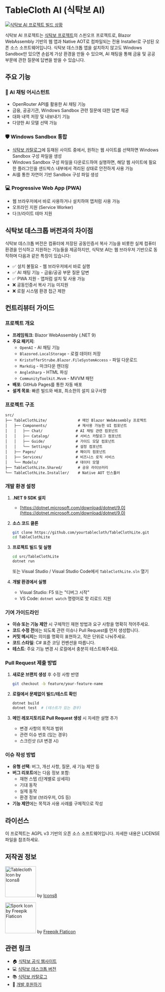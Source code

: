 # TableCloth AI (식탁보 AI)

[![식탁보 AI 프로젝트 빌드 상황](https://github.com/yourtablecloth/TableClothLite/actions/workflows/gh-pages.yml/badge.svg)](https://github.com/yourtablecloth/TableClothLite/actions)

식탁보 AI 프로젝트는 [식탁보 프로젝트](https://github.com/yourtablecloth/TableCloth)의 스핀오프 프로젝트로, Blazor WebAssembly 기반의 웹 앱과 Native AOT로 컴파일되는 전용 Installer로 구성된 오픈 소스 소프트웨어입니다. 식탁보 데스크톱 앱을 설치하지 않고도 Windows Sandbox만 있으면 손쉽게 가상 환경을 만들 수 있으며, AI 채팅을 통해 금융 및 공공 부문에 관한 질문에 답변을 받을 수 있습니다.

## 주요 기능

### 🤖 AI 채팅 어시스턴트

- OpenRouter API를 활용한 AI 채팅 기능
- 금융, 공공기관, Windows Sandbox 관련 질문에 대한 답변 제공
- 대화 내역 저장 및 내보내기 기능
- 다양한 AI 모델 선택 가능

### 🛡️ Windows Sandbox 통합

- [식탁보 카탈로그](https://github.com/yourtablecloth/TableClothCatalog)에 등재된 사이트 중에서, 원하는 웹 사이트를 선택하면 Windows Sandbox 구성 파일을 생성
- Windows Sandbox 구성 파일을 다운로드하여 실행하면, 해당 웹 사이트에 필요한 플러그인을 샌드박스 내부에서 격리된 상태로 안전하게 사용 가능
- AI를 통한 자연어 기반 Sandbox 구성 파일 생성

### 💻 Progressive Web App (PWA)

- 웹 브라우저에서 바로 사용하거나 설치하여 앱처럼 사용 가능
- 오프라인 지원 (Service Worker)
- 다크/라이트 테마 지원

## 식탁보 데스크톱 버전과의 차이점

식탁보 데스크톱 버전은 컴퓨터에 저장된 공동인증서 복사 기능을 비롯한 실제 컴퓨터 환경을 인식하고 지원하는 기능들을 제공하지만, 식탁보 AI는 웹 브라우저 기반으로 동작하며 다음과 같은 특징이 있습니다:

- ✅ 설치 불필요 - 웹 브라우저에서 바로 실행
- ✅ AI 채팅 기능 - 금융/공공 부문 질문 답변
- ✅ PWA 지원 - 앱처럼 설치 및 사용 가능
- ❌ 공동인증서 복사 기능 미지원
- ❌ 로컬 시스템 환경 접근 제한

## 컨트리뷰터 가이드

### 프로젝트 개요

- **프레임워크**: Blazor WebAssembly (.NET 9)
- **주요 패키지**:
  - `OpenAI` - AI 채팅 기능
  - `Blazored.LocalStorage` - 로컬 데이터 저장
  - `KristofferStrube.Blazor.FileSystemAccess` - 파일 다운로드
  - `Markdig` - 마크다운 렌더링
  - `AngleSharp` - HTML 파싱
  - `CommunityToolkit.Mvvm` - MVVM 패턴
- **배포**: GitHub Pages를 통한 자동 배포
- **설계 목표**: 빠른 빌드와 배포, 최소한의 설치 요구사항

### 프로젝트 구조

```
src/
├── TableClothLite/              # 메인 Blazor WebAssembly 프로젝트
│   ├── Components/              # 재사용 가능한 UI 컴포넌트
│   │   ├── Chat/               # AI 채팅 관련 컴포넌트
│   │   ├── Catalog/            # 서비스 카탈로그 컴포넌트
│   │   ├── Guide/              # 가이드 모달 컴포넌트
│   │   └── Settings/           # 설정 컴포넌트
│   ├── Pages/                  # 페이지 컴포넌트
│   ├── Services/               # 비즈니스 로직 서비스
│   └── Models/                 # 데이터 모델
├── TableClothLite.Shared/       # 공유 라이브러리
└── TableClothLite.Installer/    # Native AOT 인스톨러
```

### 개발 환경 설정

1. **.NET 9 SDK 설치**
   - [https://dotnet.microsoft.com/download/dotnet/9.0](https://dotnet.microsoft.com/download/dotnet/9.0)

2. **소스 코드 클론**
   ```bash
   git clone https://github.com/yourtablecloth/TableClothLite.git
   cd TableClothLite
   ```

3. **프로젝트 빌드 및 실행**
   ```bash
   cd src/TableClothLite
   dotnet run
   ```
   또는 Visual Studio / Visual Studio Code에서 `TableClothLite.sln` 열기

4. **개발 환경에서 실행**
   - Visual Studio: F5 또는 "디버그 시작"
   - VS Code: `dotnet watch` 명령어로 핫 리로드 지원

### 기여 가이드라인

- **이슈 또는 기능 제안** 시 구체적인 재현 방법과 요구 사항을 명확히 적어주세요.
- **코드 수정 전**에는 되도록 관련 이슈나 Pull Request를 먼저 생성합니다.
- **커밋 메시지**는 의미를 명확히 표현하고, 작은 단위로 나눠주세요.
- **코드 스타일**: C# 표준 코딩 컨벤션을 따릅니다.
- **테스트**: 주요 기능 변경 시 로컬에서 충분히 테스트해주세요.

### Pull Request 제출 방법

1. **새로운 브랜치 생성** 후 수정 사항 반영
   ```bash
   git checkout -b feature/your-feature-name
   ```

2. **로컬에서 문제없이 빌드/테스트 확인**
   ```bash
   dotnet build
   dotnet test  # (테스트가 있는 경우)
   ```

3. **메인 레포지토리로 Pull Request 생성** 시 자세한 설명 추가
   - 변경 사항의 목적과 범위
   - 관련 이슈 번호 (있는 경우)
   - 스크린샷 (UI 변경 시)

### 이슈 작성 방법

- **유형 선택**: 버그, 개선 사항, 질문, 새 기능 제안 등
- **버그 리포트**에는 다음 정보 포함:
  - 재현 스텝 (단계별로 상세히)
  - 기대 동작
  - 실제 동작
  - 환경 정보 (브라우저, OS 등)
- **기능 제안**에는 목적과 사용 사례를 구체적으로 작성

## 라이선스

이 프로젝트는 AGPL v3 기반의 오픈 소스 소프트웨어입니다. 자세한 내용은 LICENSE 파일을 참조하세요.

## 저작권 정보

<img width="100" alt="Tablecloth Icon by Icons8" src="docs/images/TableCloth_NewLogo.png" /> by [Icons8](https://img.icons8.com/color/96/000000/tablecloth.png)

<img width="100" alt="Spork Icon by Freepik Flaticon" src="docs/images/Spork_NewLogo.png" /> by [Freepik Flaticon](https://www.flaticon.com/free-icon/spork_5625701)

## 관련 링크

- 🏠 [식탁보 공식 웹사이트](https://yourtablecloth.app/)
- 💻 [식탁보 데스크톱 버전](https://github.com/yourtablecloth/TableCloth)
- 📚 [식탁보 카탈로그](https://github.com/yourtablecloth/TableClothCatalog)
- 💝 [개발 후원하기](https://github.com/sponsors/yourtablecloth)
